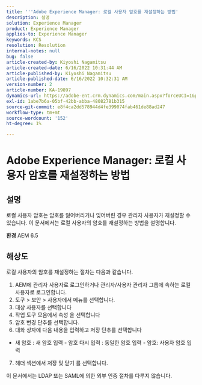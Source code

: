 ```yaml
---
title: '''Adobe Experience Manager: 로컬 사용자 암호를 재설정하는 방법'
description: 설명
solution: Experience Manager
product: Experience Manager
applies-to: Experience Manager
keywords: KCS
resolution: Resolution
internal-notes: null
bug: false
article-created-by: Kiyoshi Nagamitsu
article-created-date: 6/16/2022 10:31:44 AM
article-published-by: Kiyoshi Nagamitsu
article-published-date: 6/16/2022 10:32:31 AM
version-number: 2
article-number: KA-19897
dynamics-url: https://adobe-ent.crm.dynamics.com/main.aspx?forceUCI=1&pagetype=entityrecord&etn=knowledgearticle&id=d07c5e7f-5fed-ec11-bb3d-000d3a5c4890
exl-id: 1abe7b6a-05bf-42bb-abba-48082781b315
source-git-commit: e8f4ca2dd578944d4fe399074fab461de88ad247
workflow-type: tm+mt
source-wordcount: '152'
ht-degree: 1%

---
```


# Adobe Experience Manager: 로컬 사용자 암호를 재설정하는 방법

## 설명


로컬 사용자 암호는 암호를 잃어버리거나 잊어버린 경우 관리자 사용자가 재설정할 수 있습니다.
이 문서에서는 로컬 사용자의 암호를 재설정하는 방법을 설명합니다.

<b>환경</b>
AEM 6.5


## 해상도


로컬 사용자의 암호를 재설정하는 절차는 다음과 같습니다.

1. AEM에 관리자 사용자로 로그인하거나 관리자/사용자 관리자 그룹에 속하는 로컬 사용자로 로그인합니다.
2. 도구 > 보안 > 사용자에서 메뉴를 선택합니다.
3. 대상 사용자를 선택합니다
4. 작업 도구 모음에서 속성 을 선택합니다
5. 암호 변경 단추를 선택합니다.
6. 대화 상자에 다음 내용을 입력하고 저장 단추를 선택합니다

- 새 암호 : 새 암호 입력 - 암호 다시 입력 : 동일한 암호 입력 - 암호: 사용자 암호 입력

7. 헤더 섹션에서 저장 및 닫기 를 선택합니다.

이 문서에서는 LDAP 또는 SAML에 의한 외부 인증 절차를 다루지 않습니다.
